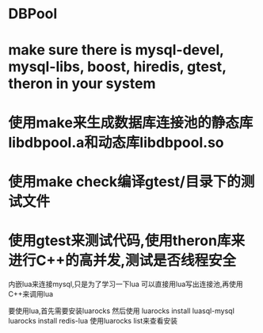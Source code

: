 
DBPool
======

make sure there is mysql-devel, mysql-libs, boost, hiredis, gtest, theron in your system
======

使用make来生成数据库连接池的静态库libdbpool.a和动态库libdbpool.so
======
使用make check编译gtest/目录下的测试文件
======

使用gtest来测试代码,使用theron库来进行C++的高并发,测试是否线程安全
======

内嵌lua来连接mysql,只是为了学习一下lua
可以直接用lua写出连接池,再使用C++来调用lua

要使用lua,首先需要安装luarocks
然后使用
luarocks install luasql-mysql
luarocks install redis-lua
使用luarocks list来查看安装
